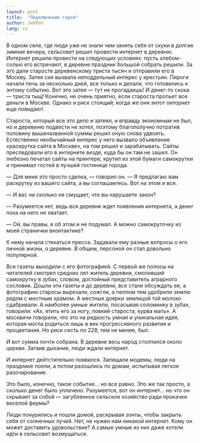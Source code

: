 ```yaml
---
layout: post
title:  "Подключение героя"
author: JekPot
lang: ru
---
```


В одном селе, где люди уже не знали чем занять себя от скуки в долгие зимние вечера, сельсовет решил провести интернет в деревню. Интернет решили провести на следующих условиях: пусть хлебом-солью его встречают, в деревне праздник большой собрать решили. За это дали старосте деревенскому триста тысяч и отправили его в Москву. Затея сия вызвала неподдельный интерес у крестьян. Пироги начали печь за несколько дней, все только и делали, что готовились к энтому событию. Вот это затея — тут не прогадаешь! И денег-то скока — триста тыщ! Конечно, не очень приятно, если староста пропьет все деньги в Москве. Однако и риск стоящий, когда же они энтот онторнет еще повидают.

Староста, который все это дело и затеял, и вправду экономным не был, но и деревеню подвести не хотел, поэтому благополучно потратив половину вышеназванной суммы решил оную снова удвоить. Естественно необычайный интерес у него вызвало объявление «раскрутка сайта в Москве», на том решил и зарабатывать. Сайты преследовали его в интернете везде, куда бы он там не зашел. Он любезно печатал сайты на принтере, крутил из этой бумаги самокрутки и принимал гостей в лучшей гостинице города.

— Для меня это просто сделка, — говорил он. — Я предлагаю вам раскрутку из вашего сайта, а вы соглашаетесь. Вот на этом и все.

— И вас ни сколько не смущает, что вы нарушаете закон?

— Разумеется нет, ведь вся деревня ждет появления интернета, а денег пока на него не хватает.

— Ой, вы правы, я об этом и не подумал. А можно самокруточку из моей странички вконтактике?

К нему начала стекаться пресса. Задавали ему разные вопросы о его личной жизни, о деревне. В общем, персоной он стал довольно популярной.

Все газеты выходили с его фотографией. С первой же полосы на читателей смотрел средних лет житель деревни, смоливший самокрутку в зубах, словом, достойный представитель аграрного сословия. Дошли эти газеты и до деревни, все стали обсуждать ее, а фотографию старосы вырезали, сожгли, а пеплом тем удобрили землю рядом с местным храмом. А местные доярки землицой той молоко сдабривали. А наиболее умные жители, посасывая соломинку в зубах, говорили: «Ах, етить его за ногу, ловкий староста, курва мать». А москвичи говорили, что это на редкость умная и уникальная идея, которая могла родиться лишь в век прогрессивного развития и процветания. Но риск сесть по 228, тем не менее, был.

И вот сумма почти собрана. В деревне весь народ столпился около церкви. Затаив дыхание, люди ждали интернет.

И интернет дейтстительно появился. Запищали модемы, люди на празднике поели, а потом разошлись по домам, испытывая легкое разочарование.

Это было, конечно, такое событие... но все равно. Это же так просто, а сколько денег было уплачено. Разумеется, вот он интернет... но что он скрывает за собой — загубленное сельское хозяйство ради прокачки веселой фермы?

Люди понурились и пошли домой, раскрывая зонты, чтобы закрыть себя от солнечных лучей. Нет, не нужен нам никакой интернет. Кому он может доставить удовольствие? А самые умные из них даже хотели идти в сельсовет возмущаться.